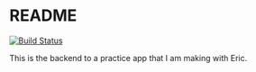 # README

[![Build Status](https://travis-ci.org/cmvandrevala/prime_factors_service.svg?branch=master)](https://travis-ci.org/cmvandrevala/prime_factors_service)

This is the backend to a practice app that I am making with Eric.
